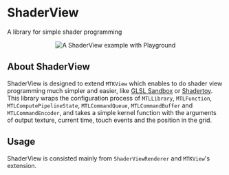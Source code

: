 # ShaderView
A library for simple shader programming

<p align="center">
  <img src="https://github.com/hagmas/ShaderView/blob/master/Images/PlaygroundExample.gif" alt="A ShaderView example with Playground"/>
</p>

## About ShaderView
ShaderView is designed to extend `MTKView` which enables to do shader view programming much simpler and easier, like [GLSL Sandbox](http://glslsandbox.com) or [Shadertoy](https://www.shadertoy.com). This library wraps the configuration process of `MTLLibrary`, `MTLFunction`, `MTLComputePipelineState`, `MTLCommandQueue`, `MTLCommandBuffer` and `MTLCommandEncoder`, and takes a simple kernel function with the arguments of output texture, current time, touch events and the position in the grid.

## Usage
ShaderView is consisted mainly from `ShaderViewRenderer` and `MTKView`'s extension. 

